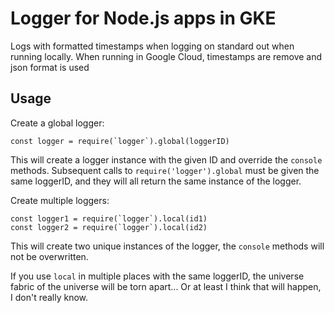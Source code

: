 # Logger for Node.js apps in GKE

Logs with formatted timestamps when logging on standard out when running locally.
When running in Google Cloud, timestamps are remove and json format is used

## Usage
Create a global logger:
```
const logger = require(`logger`).global(loggerID)
```

This will create a logger instance with the given ID and override the `console` methods.
Subsequent calls to `require('logger').global` must be given the same loggerID, and they will
all return the same instance of the logger.

Create multiple loggers:
```
const logger1 = require(`logger`).local(id1)
const logger2 = require(`logger`).local(id2)
```

This will create two unique instances of the logger, the `console` methods will not be overwritten.

If you use `local` in multiple places with the same loggerID, the universe fabric of the universe
will be torn apart... Or at least I think that will happen, I don't really know.
